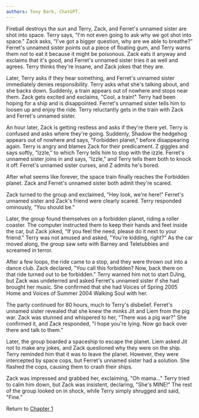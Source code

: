 ```yaml
---
authors: Tony Bark, ChatGPT.
---
```


Fireball destroys the sun and Terry, Zack, and Ferret's unnamed sister are
shot into space. Terry says, "I'm not even going to ask why we got shot
into space." Zack asks, "I've got a bigger question, why are we able to
breathe?" Ferret's unnamed sister points out a piece of floating gum,
and Terry warns them not to eat it because it might be poisonous. Zack eats
it anyway and exclaims that it's good, and Ferret's unnamed sister tries
it as well and agrees. Terry thinks they're insane, and Zack jokes that
they are.

Later, Terry asks if they hear something, and Ferret's unnamed sister
immediately denies responsibility. Terry asks what she's talking about,
and she backs down. Suddenly, a train appears out of nowhere and stops
near them. Zack gets excited and exclaims, "Cool, a train!" Terry had been
hoping for a ship and is disappointed. Ferret's unnamed sister tells him
to loosen up and enjoy the ride. Terry reluctantly gets in the train
with Zack and Ferret's unnamed sister.

An hour later, Zack is getting restless and asks if they're there yet.
Terry is confused and asks where they're going. Suddenly, Shadow the
hedgehog appears out of nowhere and says, "Forbidden planet," before
disappearing again. Terry is angry and blames Zack for their predicament. Z
giggles and says softly, "Izzle," to which Terry tells him to stop with
the izzle. Ferret's unnamed sister joins in and says, "Izzle," and Terry
tells them both to knock it off. Ferret's unnamed sister curses, and Z
admits he's bored.

After what seems like forever, the space train finally reaches the
Forbidden planet. Zack and Ferret's unnamed sister both admit they're
scared.

Zack turned to the group and exclaimed, "Hey look, we're here!" Ferret's
unnamed sister and Zack's friend were clearly scared. Terry responded
ominously, "You should be."

Later, the group found themselves on a forbidden planet, riding a roller
coaster. The computer instructed them to keep their hands and feet
inside the car, but Zack joked, "If you feel the need, please do it next to
your friend." Terry was not amused and asked, "You're kidding, right?"
As the car moved along, the group saw sets with Barney and Teletubbies
and screamed in terror.

After a few loops, the ride came to a stop, and they were thrown out
into a dance club. Zack declared, "You call this forbidden? Now, back there
on that ride turned out to be forbidden." Terry warned him not to start
DJing, but Zack was undeterred and asked Ferret's unnamed sister if she had
brought her music. She confirmed that she had Voices of Spring 2005 Home
and Voices of Summer 2004 Walking Soul with her.

The party continued for 80 hours, much to Terry's disbelief. Ferret's
unnamed sister revealed that she knew the minks Jit and Liem from the
pig war. Zack was stunned and whispered to her, "There was a pig war?" She
confirmed it, and Zack responded, "I hope you're lying. Now go back over
there and talk to them."

Later, the group boarded a spaceship to escape the planet. Liem asked
Jit not to make any jokes, and Zack questioned why they were on the ship.
Terry reminded him that it was to leave the planet. However, they were
intercepted by space cops, but Ferret's unnamed sister had a solution.
She flashed the cops, causing them to crash their ships.

Zack was impressed and grabbed her, exclaiming, "Oh mama..." Terry tried to
calm him down, but Zack was insistent, declaring, "She's MINE!" The rest of
the group looked on in shock, while Terry simply shrugged and said,
"Fine."

Return to [Chapter 1](stories/7567)